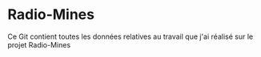# Radio-Mines

Ce Git contient toutes les données relatives au travail que j'ai réalisé sur le projet Radio-Mines


